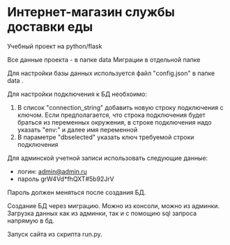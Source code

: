 # Интернет-магазин службы доставки еды

Учебный проект на python/flask

Все данные проекта - в папке data
Миграции в отдельной папке

Для настройки базы данных используется файл "config.json" в папке data .

Для настройки подключения к БД необхоимо: 
1. В список "connection_string" добавить новую строку подключения с ключом. 
Если предполагается, что строка подключения будет браться из переменных окружения, в строке подключения надо указать "env:" и далее имя переменной
2. В параметре "dbselected" указать ключ требуемой строки подключения


Для админской учетной записи использовать следующие данные:
- логин: admin@admin.ru
- пароль grW4Vd*fhQXT#5b92JrV

Пароль должен меняться после создания БД.

Создание БД через миграцию. Можно из консоли, можно из админки.
Загрузка данных как из админки, так и с помощию sql запроса напрямую в бд.

Запуск сайта из скрипта run.py.


